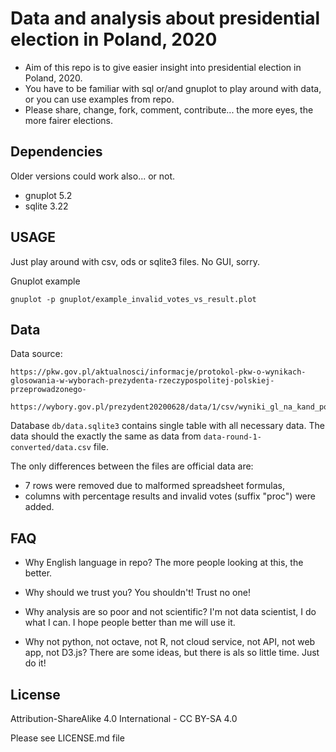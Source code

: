 # Data and analysis about presidential election in Poland, 2020
* Aim of this repo is to give easier insight into presidential election in Poland, 2020.
* You have to be familiar with sql or/and gnuplot to play around with data, or you can use examples from repo.
* Please share, change, fork, comment, contribute... the more eyes, the more fairer elections.


## Dependencies
Older versions could work also... or not.
* gnuplot 5.2
* sqlite 3.22


## USAGE
Just play around with csv, ods or sqlite3 files. No GUI, sorry.

Gnuplot example

```
gnuplot -p gnuplot/example_invalid_votes_vs_result.plot
```


## Data
Data source:
```
https://pkw.gov.pl/aktualnosci/informacje/protokol-pkw-o-wynikach-glosowania-w-wyborach-prezydenta-rzeczypospolitej-polskiej-przeprowadzonego-

https://wybory.gov.pl/prezydent20200628/data/1/csv/wyniki_gl_na_kand_po_obwodach_xlsx.zip
```

Database ```db/data.sqlite3``` contains single table with all necessary data. The data should the exactly the same as data from ```data-round-1-converted/data.csv``` file. 

The only differences between the files are official data are:
* 7 rows were removed due to malformed spreadsheet formulas,
* columns with percentage results and invalid votes (suffix "proc") were added.

## FAQ

* Why English language in repo? 
The more people looking at this, the better.

* Why should we trust you? You shouldn't! Trust no one!

* Why analysis are so poor and not scientific? I'm not data scientist, I do what I can. I hope people better than me will use it.

* Why not python, not octave, not R, not cloud service, not API, not web app, not D3.js? There are some ideas, but there is als so little time. Just do it! 

## License
Attribution-ShareAlike 4.0 International - CC BY-SA 4.0

Please see LICENSE.md file